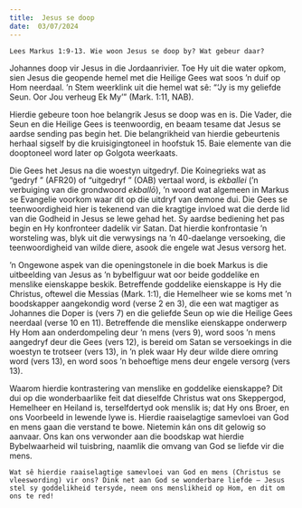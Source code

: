 ```yaml
---
title:  Jesus se doop
date:  03/07/2024
---
```


`Lees Markus 1:9-13. Wie woon Jesus se doop by? Wat gebeur daar?`

Johannes doop vir Jesus in die Jordaanrivier. Toe Hy uit die water opkom, sien Jesus die geopende hemel met die Heilige Gees wat soos ’n duif op Hom neerdaal. ’n Stem weerklink uit die hemel wat sê: “‘Jy is my geliefde Seun. Oor Jou verheug Ek My’” (Mark. 1:11, NAB).

Hierdie gebeure toon hoe belangrik Jesus se doop was en is. Die Vader, die Seun en die Heilige Gees is teenwoordig, en beaam tesame dat Jesus se aardse sending pas begin het. Die belangrikheid van hierdie gebeurtenis herhaal sigself by die kruisigingtoneel in hoofstuk 15. Baie elemente van die dooptoneel word later op Golgota weerkaats.

Die Gees het Jesus na die woestyn uitgedryf. Die Koinegrieks wat as “gedryf ” (AFR20) of “uitgedryf ” (OAB) vertaal word, is _ekballei_ (’n verbuiging van die grondwoord _ekballō_), ’n woord wat algemeen in Markus se Evangelie voorkom waar dit op die uitdryf van demone dui. Die Gees se teenwoordigheid hier is tekenend van die kragtige invloed wat die derde lid van die Godheid in Jesus se lewe gehad het. Sy aardse bediening het pas begin en Hy konfronteer dadelik vir Satan. Dat hierdie konfrontasie ’n worsteling was, blyk uit die verwysings na ’n 40-daelange versoeking, die teenwoordigheid van wilde diere, asook die engele wat Jesus versorg het.

’n Ongewone aspek van die openingstonele in die boek Markus is die uitbeelding van Jesus as ’n bybelfiguur wat oor beide goddelike en menslike eienskappe beskik. Betreffende goddelike eienskappe is Hy die Christus, oftewel die Messias (Mark. 1:1), die Hemelheer wie se koms met ’n boodskapper aangekondig word (verse 2 en 3), die een wat magtiger as Johannes die Doper is (vers 7) en die geliefde Seun op wie die Heilige Gees neerdaal (verse 10 en 11). Betreffende die menslike eienskappe onderwerp Hy Hom aan onderdompeling deur ’n mens (vers 9), word soos ’n mens aangedryf deur die Gees (vers 12), is bereid om Satan se versoekings in die woestyn te trotseer (vers 13), in ’n plek waar Hy deur wilde diere omring word (vers 13), en word soos ’n behoeftige mens deur engele versorg (vers 13).

Waarom hierdie kontrastering van menslike en goddelike eienskappe? Dit dui op die wonderbaarlike feit dat dieselfde Christus wat ons Skeppergod, Hemelheer en Heiland is, terselfdertyd ook menslik is; dat Hy ons Broer, en ons Voorbeeld in lewende lywe is. Hierdie raaiselagtige samevloei van God en mens gaan die verstand te bowe. Nietemin kán ons dit gelowig so aanvaar. Ons kan ons verwonder aan die boodskap wat hierdie Bybelwaarheid wil tuisbring, naamlik die omvang van God se liefde vir die mens.

`Wat sê hierdie raaiselagtige samevloei van God en mens (Christus se vleeswording) vir ons? Dink net aan God se wonderbare liefde — Jesus stel sy goddelikheid tersyde, neem ons menslikheid op Hom, en dit om ons te red!`
